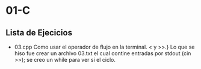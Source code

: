 # 01-C
## Lista de Ejecicios

- 03.cpp
    Como usar el operador de flujo en la terminal. < y >>.}
    Lo que se hiso fue crear un archivo 03.txt el cual contine 
    entradas por stdout (cin >>); se creo un while para ver si
    el ciclo.
